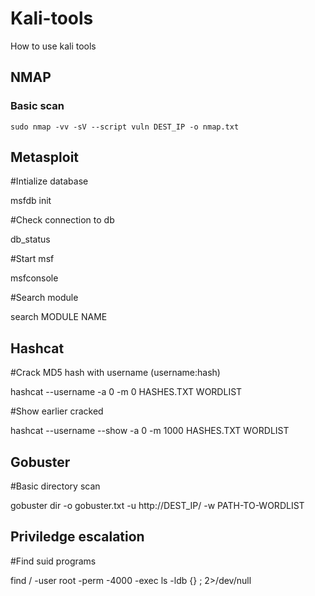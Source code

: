 # Kali-tools
How to use kali tools


## NMAP

### Basic scan
```
sudo nmap -vv -sV --script vuln DEST_IP -o nmap.txt
```

Metasploit
----------

#Intialize database 

msfdb init


#Check connection to db

db_status


#Start msf 

msfconsole


#Search module 

search MODULE NAME
  

Hashcat
-------
#Crack MD5 hash with username (username:hash)

hashcat --username -a 0 -m 0 HASHES.TXT WORDLIST


#Show earlier cracked

hashcat --username --show -a 0 -m 1000 HASHES.TXT WORDLIST
  

Gobuster
--------
#Basic directory scan

gobuster dir -o gobuster.txt -u http://DEST_IP/ -w PATH-TO-WORDLIST


Priviledge escalation
--------------------
#Find suid programs

find / -user root -perm -4000 -exec ls -ldb {} \; 2>/dev/null

